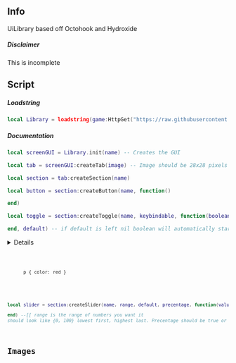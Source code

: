 ## Info
UiLibrary based off Octohook and Hydroxide
##### Disclaimer
This is incomplete
## Script
##### Loadstring
```Lua
local Library = loadstring(game:HttpGet("https://raw.githubusercontent.com/DiabloPro/UiLibrary/main/Main.lua"))()
```
##### Documentation
```Lua
local screenGUI = Library.init(name) -- Creates the GUI

local tab = screenGUI:createTab(image) -- Image should be 28x28 pixels

local section = tab:createSection(name)

local button = section:createButton(name, function()

end)

local toggle = section:createToggle(name, keybindable, function(boolean)

end, default) -- if default is left nil boolean will automatically start as false
```
<details>
  <pre>
    <code class="language-css">
    Library:setKeybindBlacklist(blacklist) -- blacklist should be a table like {"W","A","S","D"}

    Library:addKeybindBlacklist(keys) -- should also be a table adds values to blacklist

    Library:removeKeybindBlacklist(keys) -- same as previous
    </code>
  </pre>
</details>

<pre class="line-numbers">
   <code class="language-css">
      p { color: red }
   </code>
</pre>
```Lua
local slider = section:createSlider(name, range, default, precentage, function(value)

end) --[[ range is the range of numbers you want it 
should look like {0, 100} lowest first, highest last. Precentage should be true or false ]]--
```

## Images
